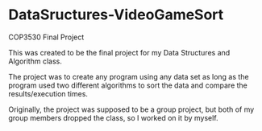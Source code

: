 # DataSructures-VideoGameSort
COP3530 Final Project


This was created to be the final project for my Data Structures and Algorithm class.

The project was to create any program using any data set as long as the program used two different algorithms to sort the data
and compare the results/execution times.

Originally, the project was supposed to be a group project, but both of my group members dropped the class, so I worked on it by myself. 
